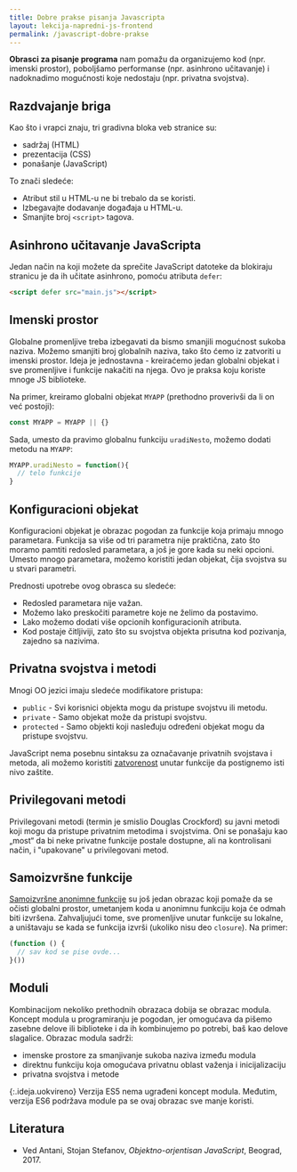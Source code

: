 ```yaml
---
title: Dobre prakse pisanja Javascripta
layout: lekcija-napredni-js-frontend
permalink: /javascript-dobre-prakse
---
```


**Obrasci za pisanje programa** nam pomažu da organizujemo kod (npr. imenski prostor), poboljšamo performanse (npr. asinhrono učitavanje) i nadoknadimo mogućnosti koje nedostaju (npr. privatna svojstva).

## Razdvajanje briga

Kao što i vrapci znaju, tri gradivna bloka veb stranice su:

- sadržaj (HTML)
- prezentacija (CSS)
- ponašanje (JavaScript)

To znači sledeće:
- Atribut stil u HTML-u ne bi trebalo da se koristi.
- Izbegavajte dodavanje događaja u HTML-u.
- Smanjite broj `<script>` tagova.

## Asinhrono učitavanje JavaScripta

Jedan način na koji možete da sprečite JavaScript datoteke da blokiraju stranicu je da ih učitate asinhrono, pomoću atributa `defer`:

```html
<script defer src="main.js"></script>
```

## Imenski prostor

Globalne promenljive treba izbegavati da bismo smanjili mogućnost sukoba naziva. Možemo smanjiti broj globalnih naziva, tako što ćemo iz zatvoriti u imenski prostor. Ideja je jednostavna - kreiraćemo jedan globalni objekat i sve promenljive i funkcije nakačiti na njega. Ovo je praksa koju koriste mnoge JS biblioteke.

Na primer, kreiramo globalni objekat `MYAPP` (prethodno proverivši da li on već postoji):

```js
const MYAPP = MYAPP || {}
```

Sada, umesto da pravimo globalnu funkciju `uradiNesto`, možemo dodati metodu na `MYAPP`:

```js
MYAPP.uradiNesto = function(){
  // telo funkcije
}
```

## Konfiguracioni objekat

Konfiguracioni objekat je obrazac pogodan za funkcije koja primaju mnogo parametara. Funkcija sa više od tri parametra nije prak­tična, zato što moramo pamtiti redosled parametara, a još je gore kada su neki opcioni. Umesto mnogo parametara, možemo koristiti jedan objekat, čija svojstva su u stvari parametri. 

Prednosti upotrebe ovog obrasca su sledeće:
- Redosled parametara nije važan.
- Možemo lako preskočiti parametre koje ne želimo da postavimo.
- Lako možemo dodati više opcionih konfiguracionih atributa.
- Kod postaje čitljiviji, zato što su svojstva objekta prisutna kod pozivanja, zajedno sa nazivima.

## Privatna svojstva i metodi

Mnogi OO jezici imaju sledeće modifikatore pristupa:

- `public` - Svi korisnici objekta mogu da pristupe svojstvu ili metodu.
- `private` - Samo objekat može da pristupi svojstvu.
- `protected` - Samo objekti koji nasleđuju određeni objekat mogu da pristupe svojstvu.

JavaScript nema posebnu sintaksu za označavanje privatnih svojstava i metoda, ali možemo koristiti [zatvorenost](/javascript-zatvorenost) unutar funkcije da postignemo isti nivo zaštite.

## Privilegovani metodi

Privilegovani metodi (termin je smislio Douglas Crockford) su javni metodi koji mogu da pristupe privatnim metodima i svojstvima. Oni se ponašaju kao „most“ da bi neke privatne funkcije postale dostupne, ali na kontrolisani način, i "upakovane" u privilegovani metod.

## Samoizvršne funkcije

[Samoizvršne anonimne funkcije](/samoizvrsne-anonimne-funkcije) su još jedan obrazac koji pomaže da se očisti globalni prostor, umetanjem koda u anonimnu funkciju koja će odmah biti izvršena. Zahvaljujući tome, sve promenljive unutar funkcije su lokalne, a uništavaju se kada se funkcija izvrši (ukoliko nisu deo `closure`). Na primer:

```js
(function () {
  // sav kod se pise ovde...
}())
```

## Moduli

Kombinacijom nekoliko prethodnih obrazaca dobija se obrazac modula. Koncept modula u programiranju je pogodan, jer omogućava da pišemo zasebne delove ili biblioteke i da ih kombinujemo po potrebi, baš kao delove slagalice. Obrazac modula sadrži:
- imenske prostore za smanjivanje sukoba naziva između modula
- direktnu funkciju koja omogućava privatnu oblast važenja i inicijalizaciju
- privatna svojstva i metode

{:.ideja.uokvireno}
Verzija ES5 nema ugrađeni koncept modula. Međutim, verzija ES6 podržava module pa se ovaj obrazac sve manje koristi.

## Literatura

- Ved Antani, Stojan Stefanov, *Objektno-orjentisan JavaScript*, Beograd, 2017.